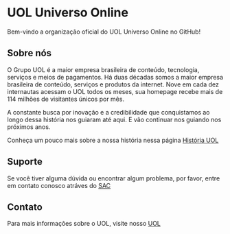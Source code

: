 # UOL Universo Online

Bem-vindo a organização oficial do UOL Universo Online no GitHub!

## Sobre nós

O Grupo UOL é a maior empresa brasileira de conteúdo, tecnologia, serviços e meios de pagamentos. 
Há duas décadas somos a maior empresa brasileira de conteúdo, serviços e produtos da internet. Nove em cada dez internautas acessam o UOL todos os meses, sua homepage recebe mais de 114 milhões de visitantes únicos por mês.

A constante busca por inovação e a credibilidade que conquistamos ao longo dessa história nos guiaram até aqui. E vão continuar nos guiando nos próximos anos.

Conheça um pouco mais sobre a nossa história nessa página [História UOL](https://sobreuol.noticias.uol.com.br/historia/)

## Suporte

Se você tiver alguma dúvida ou encontrar algum problema, por favor, entre em contato conosco atráves do [SAC](https://sac.uol.com.br/atendimento-online)

## Contato

Para mais informações sobre o UOL, visite nosso [UOL](https://www.uol.com.br)
